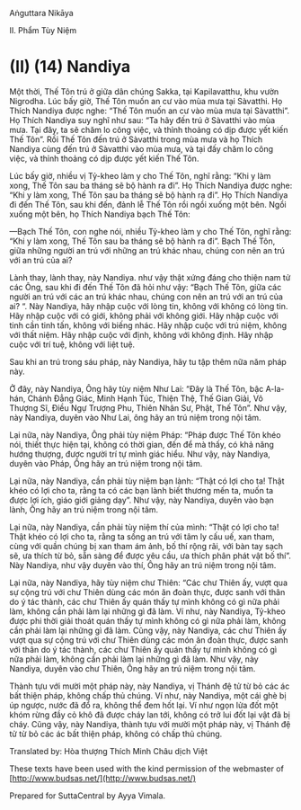  

Aṅguttara Nikāya

II. Phẩm Tùy Niệm

# (II) (14) Nandiya

Một thời, Thế Tôn trú ở giữa dân chúng Sakka, tại Kapilavatthu, khu vườn Nigrodha. Lúc bấy giờ, Thế Tôn muốn an cư vào mùa mưa tại Sàvatthi. Họ Thích Nandiya được nghe: “Thế Tôn muốn an cư vào mùa mưa tại Sàvatthi”. Họ Thích Nandiya suy nghĩ như sau: “Ta hãy đến trú ở Sàvatthi vào mùa mưa. Tại đây, ta sẽ chăm lo công việc, và thỉnh thoảng có dịp được yết kiến Thế Tôn”. Rồi Thế Tôn đến trú ở Sàvatthi trong mùa mưa và họ Thích Nandiya cùng đến trú ở Sàvatthi vào mùa mưa, và tại đấy chăm lo công việc, và thỉnh thoảng có dịp được yết kiến Thế Tôn.

Lúc bấy giờ, nhiều vị Tỷ-kheo làm y cho Thế Tôn, nghĩ rằng: “Khi y làm xong, Thế Tôn sau ba tháng sẽ bộ hành ra đi”. Họ Thích Nandiya được nghe: “Khi y làm xong, Thế Tôn sau ba tháng sẽ bộ hành ra đi”. Họ Thích Nandiya đi đến Thế Tôn, sau khi đến, đảnh lễ Thế Tôn rồi ngồi xuống một bên. Ngồi xuống một bên, họ Thích Nandiya bạch Thế Tôn:

—Bạch Thế Tôn, con nghe nói, nhiều Tỷ-kheo làm y cho Thế Tôn, nghĩ rằng: “Khi y làm xong, Thế Tôn sau ba tháng sẽ bộ hành ra đi”. Bạch Thế Tôn, giữa những người an trú với những an trú khác nhau, chúng con nên an trú với an trú của ai?

Lành thay, lành thay, này Nandiya. như vậy thật xứng đáng cho thiện nam tử các Ông, sau khi đi đến Thế Tôn đã hỏi như vậy: “Bạch Thế Tôn, giữa các người an trú với các an trú khác nhau, chúng con nên an trú với an trú của ai? “. Này Nandiya, hãy nhập cuộc với lòng tin, không với không có lòng tin. Hãy nhập cuộc với có giới, không phải với không giới. Hãy nhập cuộc với tinh cần tinh tấn, không với biếng nhác. Hãy nhập cuộc với trú niệm, không với thất niệm. Hãy nhập cuộc với định, không với không định. Hãy nhập cuộc với trí tuệ, không với liệt tuệ.

Sau khi an trú trong sáu pháp, này Nandiya, hãy tu tập thêm nữa năm pháp này.

Ở đây, này Nandiya, Ông hãy tùy niệm Như Lai: “Ðây là Thế Tôn, bậc A-la-hán, Chánh Ðẳng Giác, Minh Hạnh Túc, Thiện Thệ, Thế Gian Giải, Vô Thượng Sĩ, Điều Ngự Trượng Phu, Thiên Nhân Sư, Phật, Thế Tôn”. Như vậy, này Nandiya, duyên vào Như Lai, ông hãy an trú niệm trong nội tâm.

Lại nữa, này Nandiya, Ông phải tùy niệm Pháp: “Pháp được Thế Tôn khéo nói, thiết thực hiện tại, không có thời gian, đến để mà thấy, có khả năng hướng thượng, được người trí tự mình giác hiểu. Như vậy, này Nandiya, duyên vào Pháp, Ông hãy an trú niệm trong nội tâm.

Lại nữa, này Nandiya, cần phải tùy niệm bạn lành: “Thật có lợi cho ta! Thật khéo có lợi cho ta, rằng ta có các bạn lành biết thương mến ta, muốn ta được lợi ích, giáo giới giảng dạy”. Như vậy, này Nandiya, duyên vào bạn lành, Ông hãy an trú niệm trong nội tâm.

Lại nữa, này Nandiya, cần phải tùy niệm thí của mình: “Thật có lợi cho ta! Thật khéo có lợi cho ta, rằng ta sống an trú với tâm ly cấu uế, xan tham, cùng với quần chúng bị xan tham ám ảnh, bố thí rộng rãi, với bàn tay sạch sẽ, ưa thích từ bỏ, sẵn sàng để được yêu cầu, ưa thích phân phát vật bố thí”. Này Nandiya, như vậy duyên vào thí, Ông hãy an trú niệm trong nội tâm.

Lại nữa, này Nandiya, hãy tùy niệm chư Thiên: “Các chư Thiên ấy, vượt qua sự cộng trú với chư Thiên dùng các món ăn đoàn thực, được sanh với thân do ý tác thành, các chư Thiên ấy quán thấy tự mình không có gì nữa phải làm, không cần phải làm lại những gì đã làm. Ví như, này Nandiya, Tỷ-kheo được phi thời giải thoát quán thấy tự mình không có gì nữa phải làm, không cần phải làm lại những gì đã làm. Cũng vậy, này Nandiya, các chư Thiên ấy vượt qua sự cộng trú với chư Thiên dùng các món ăn đoàn thực, được sanh với thân do ý tác thành, các chư Thiên ấy quán thấy tự mình không có gì nữa phải làm, không cần phải làm lại những gì đã làm. Như vậy, này Nandiya, duyên vào chư Thiên, Ông hãy an trú niệm trong nội tâm.

Thành tựu với mười một pháp này, này Nandiya, vị Thánh đệ tử từ bỏ các ác bất thiện pháp, không chấp thủ chúng. Ví như, này Nandiya, một cái ghè bị úp ngược, nước đã đổ ra, không thể đem hốt lại. Ví như ngọn lửa đốt một khóm rừng đầy cỏ khô đã được cháy lan tới, không có trở lui đốt lại vật đã bị cháy. Cũng vậy, này Nandiya, thành tựu với mười một pháp này, vị Thánh đệ tử từ bỏ các ác bất thiện pháp, không có chấp thủ chúng.

Translated by: Hòa thượng Thích Minh Châu dịch Việt

These texts have been used with the kind permission of the webmaster of [http://www.budsas.net/](http://www.budsas.net/)

Prepared for SuttaCentral by Ayya Vimala.